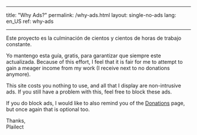 * * *

title: "Why Ads?" permalink: /why-ads.html layout: single-no-ads lang: en_US ref: why-ads

* * *

Este proyecto es la culminación de cientos y cientos de horas de trabajo constante.

Yo mantengo esta guía, gratis, para garantizar que siempre este actualizada. Because of this effort, I feel that it is fair for me to attempt to gain a meager income from my work (I receive next to no donations anymore).

This site costs you nothing to use, and all that I display are non-intrusive ads. If you still have a problem with this, feel free to block these ads.

If you do block ads, I would like to also remind you of the [Donations](donations) page, but once again that is optional too.

Thanks,  
Plailect